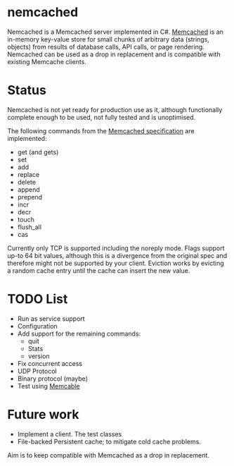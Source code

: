 nemcached
=========

Nemcached is a Memcached server implemented in C#. 
[Memcached](http://memcached.org/) is an in-memory key-value store for small chunks of arbitrary data (strings, objects) from results of database calls, API calls, or page rendering.
Nemcached can be used as a drop in replacement and is compatible with existing Memcache clients.

Status
======

Nemcached is not yet ready for production use as it, although functionally complete enough to be used, 
not fully tested and is unoptimised.

The following commands from the [Memcached specification](https://raw.github.com/memcached/memcached/master/doc/protocol.txt) are implemented:
* get (and gets)
* set 
* add
* replace
* delete
* append
* prepend
* incr
* decr
* touch
* flush_all
* cas

Currently only TCP is supported including the noreply mode. 
Flags support up-to 64 bit values, although this is a divergence from the original spec and therefore might not be supported by your client.
Eviction works by evicting a random cache entry until the cache can insert the new value.

TODO List
=========
* Run as service support
* Configuration
* Add support for the remaining commands:
  * quit
  * Stats
  * version
* Fix concurrent access
* UDP Protocol
* Binary protocol (maybe)
* Test using [Memcable](http://libmemcached.org/Memcapable.html)

Future work
===========
* Implement a client. The test classes
* File-backed Persistent cache; to mitigate cold cache problems. 

Aim is to keep compatible with Memcached as a drop in replacement. 
